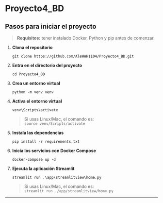 ﻿# Proyecto4_BD

## Pasos para iniciar el proyecto

> **Requisitos:** tener instalado Docker, Python y pip antes de comenzar.


1. **Clona el repositorio**
   ```
   git clone https://github.com/AleWWH1104/Proyecto4_BD.git
   ```

2. **Entra en el directorio del proyecto**
   ```
   cd Proyecto4_BD
   ```

3. **Crea un entorno virtual**
   ```
   python -m venv venv
   ```

4. **Activa el entorno virtual**
   ```
   venv\Scripts\activate
   ```
   > Si usas Linux/Mac, el comando es:  
   > `source venv/Scripts/activate`

5. **Instala las dependencias**
   ```
   pip install -r requirements.txt
   ```

6. **Inicia los servicios con Docker Compose**
   ```
   docker-compose up -d
   ```

7. **Ejecuta la aplicación Streamlit**
   ```
   streamlit run .\app\streamlitview\home.py
   ```
   > Si usas Linux/Mac, el comando es:  
   > `streamlit run ./app/streamlitview/home.py`
---

